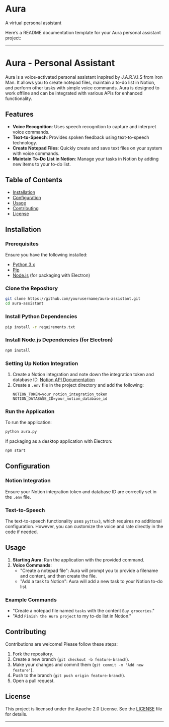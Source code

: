 # Aura
A virtual personal assistant

Here’s a README documentation template for your Aura personal assistant project:

---

# Aura - Personal Assistant

Aura is a voice-activated personal assistant inspired by J.A.R.V.I.S from Iron Man. It allows you to create notepad files, maintain a to-do list in Notion, and perform other tasks with simple voice commands. Aura is designed to work offline and can be integrated with various APIs for enhanced functionality.

## Features

- **Voice Recognition**: Uses speech recognition to capture and interpret voice commands.
- **Text-to-Speech**: Provides spoken feedback using text-to-speech technology.
- **Create Notepad Files**: Quickly create and save text files on your system with voice commands.
- **Maintain To-Do List in Notion**: Manage your tasks in Notion by adding new items to your to-do list.

## Table of Contents

- [Installation](#installation)
- [Configuration](#configuration)
- [Usage](#usage)
- [Contributing](#contributing)
- [License](#license)

## Installation

### Prerequisites

Ensure you have the following installed:

- [Python 3.x](https://www.python.org/downloads/)
- [Pip](https://pip.pypa.io/en/stable/installation/)
- [Node.js](https://nodejs.org/en/download/) (for packaging with Electron)

### Clone the Repository

```bash
git clone https://github.com/yourusername/aura-assistant.git
cd aura-assistant
```

### Install Python Dependencies

```bash
pip install -r requirements.txt
```

### Install Node.js Dependencies (for Electron)

```bash
npm install
```

### Setting Up Notion Integration

1. Create a Notion integration and note down the integration token and database ID. [Notion API Documentation](https://developers.notion.com/docs/getting-started)
2. Create a `.env` file in the project directory and add the following:
   ```env
   NOTION_TOKEN=your_notion_integration_token
   NOTION_DATABASE_ID=your_notion_database_id
   ```

### Run the Application

To run the application:

```bash
python aura.py
```

If packaging as a desktop application with Electron:

```bash
npm start
```

## Configuration

### Notion Integration

Ensure your Notion integration token and database ID are correctly set in the `.env` file.

### Text-to-Speech

The text-to-speech functionality uses `pyttsx3`, which requires no additional configuration. However, you can customize the voice and rate directly in the code if needed.

## Usage

1. **Starting Aura**: Run the application with the provided command.
2. **Voice Commands**:
   - "Create a notepad file": Aura will prompt you to provide a filename and content, and then create the file.
   - "Add a task to Notion": Aura will add a new task to your Notion to-do list.

### Example Commands

- "Create a notepad file named `tasks` with the content `Buy groceries`."
- "Add `Finish the Aura project` to my to-do list in Notion."

## Contributing

Contributions are welcome! Please follow these steps:

1. Fork the repository.
2. Create a new branch (`git checkout -b feature-branch`).
3. Make your changes and commit them (`git commit -m 'Add new feature'`).
4. Push to the branch (`git push origin feature-branch`).
5. Open a pull request.

## License

This project is licensed under the Apache 2.0 License. See the [LICENSE](LICENSE) file for details.

---

